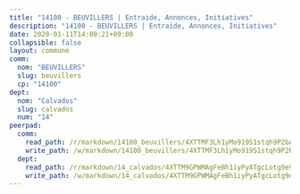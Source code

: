 ```yaml
---
title: "14100 - BEUVILLERS | Entraide, Annonces, Initiatives"
description: "14100 - BEUVILLERS | Entraide, Annonces, Initiatives"
date: 2020-01-11T14:09:21+09:00
collapsible: false
layout: commune
comm:
  nom: "BEUVILLERS"
  slug: beuvillers
  cp: "14100"
dept:
  nom: "Calvados"
  slug: calvados
  num: "14"
peerpad:
  comm:
    read_path: /r/markdown/14100_beuvillers/4XTTMF3Lh1yMo919S1stqh9P2bA1Mi66FPLwe1bBESfUSoLKF
    write_path: /w/markdown/14100_beuvillers/4XTTMF3Lh1yMo919S1stqh9P2bA1Mi66FPLwe1bBESfUSoLKF-K3TgTtTQmogdmU39m4iU1TMJgArEYtXRTGi9naxxpGeGhBf7mbqJtNkLfYzYLkVrN6xpUhKgkUGvCrMNGVqtzsGDPUXXzyXKGq7y6AseS4Sb5pe1n6MbeqLbqBnchbrc9fcuKMvm
  dept:
    read_path: /r/markdown/14_calvados/4XTTM9GPWMAgFeBh1iyPyATgcLotg9e9APJpQBEyY3RZiUwJ6
    write_path: /w/markdown/14_calvados/4XTTM9GPWMAgFeBh1iyPyATgcLotg9e9APJpQBEyY3RZiUwJ6-K3TgUXWJAT2cYJ9ZstQphkkm2za8um5GwwXsivqaDFTgbhMDcHaRXnT3h69szAqCyvWcFfDim5fkwc6CXdUtyvPpirbD1TPAb6xCxpPN6dR3zzDRe29YehQYbhZdjvZYkgztJYvi
---
```


